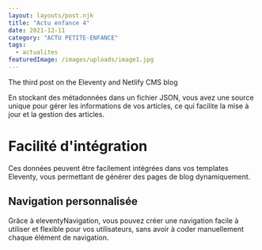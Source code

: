 ```yaml
---
layout: layouts/post.njk
title: "Actu enfance 4"
date: 2021-12-11
category: "ACTU PETITE-ENFANCE"
tags: 
  - actualites
featuredImage: /images/uploads/image1.jpg
---
```

The third post on the Eleventy and Netlify CMS blog


En stockant des métadonnées dans un fichier JSON, vous avez une source unique pour gérer les informations de vos articles, ce qui facilite la mise à jour et la gestion des articles.

# Facilité d'intégration

Ces données peuvent être facilement intégrées dans vos templates Eleventy, vous permettant de générer des pages de blog dynamiquement.

## Navigation personnalisée

Grâce à eleventyNavigation, vous pouvez créer une navigation facile à utiliser et flexible pour vos utilisateurs, sans avoir à coder manuellement chaque élément de navigation.
